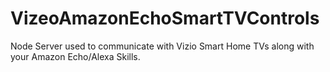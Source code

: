 # VizeoAmazonEchoSmartTVControls

Node Server used to communicate with Vizio Smart Home TVs along with your Amazon Echo/Alexa Skills.
